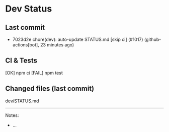 # Dev Status

## Last commit
- 7023d2e chore(dev): auto-update STATUS.md [skip ci] (#1017) (github-actions[bot], 23 minutes ago)
## CI & Tests
[OK] npm ci
[FAIL] npm test

## Changed files (last commit)
dev/STATUS.md

---
Notes:
- ...
